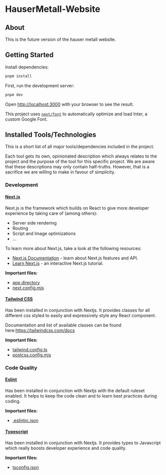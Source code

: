 # HauserMetall-Website

## About
This is the future version of the hauser metall website.

## Getting Started

Install dependencies:
```bash
pnpm install
```

First, run the development server:

```bash
pnpm dev
```

Open [http://localhost:3000](http://localhost:3000) with your browser to see the result.

This project uses [`next/font`](https://nextjs.org/docs/basic-features/font-optimization) to automatically optimize and load Inter, a custom Google Font.

## Installed Tools/Technologies

This is a short list of all major tools/dependencies included in the project.

Each tool gets its own, opinionated description 
which always relates to the project and the purpose of the tool for this specific project.
We are aware that these descriptions may only contain half-truths. 
However, that is a sacrifice we are willing to make in favour of simplicity. 
### Development

#### [Next.js](https://nextjs.org/)

Next.js is the framework which builds on React to give more developer experience 
by taking care of (among others):
- Server side rendering
- Routing
- Script and Image optimizations
- ...

To learn more about Next.js, take a look at the following resources:

- [Next.js Documentation](https://nextjs.org/docs) - learn about Next.js features and API.
- [Learn Next.js](https://nextjs.org/learn) - an interactive Next.js tutorial.

**Important files:**
- [app directory](./app)
- [next.config.mjs](next.config.mjs)


#### [Tailwind CSS](https://tailwindcss.com/)

Has been installed in conjunction with Nextjs. 
It provides classes for all different css styled to easily and expressively style any React component.

Documentation and list of available classes can be found here:https://tailwindcss.com/docs

**Important files:**
- [tailwind.config.ts](tailwind.config.ts)
- [postcss.config.mjs](postcss.config.mjs)


### Code Quality

#### [Eslint](https://eslint.org/)

Has been installed in conjunction with Nextjs with the default ruleset enabled. 
It helps to keep the code clean and to learn best practices during coding.

**Important files:**
- [.eslintrc.json](.eslintrc.json)

#### [Typescript](https://www.typescriptlang.org/)
Has been installed in conjunction with Nextjs. 
It provides types to Javascript which really boosts developer experience and code quality.

**Important files:**
- [tsconfig.json](tsconfig.json)
